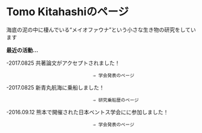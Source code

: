 # Tomo Kitahashiのページ

海底の泥の中に棲んでいる“メイオファウナ”という小さな生き物の研究をしています


**最近の活動…**

-2017.0825    共著論文がアクセプトされました！

                                    ⇒ 学会発表のページ

-2017.0825    新青丸航海に乗船しました！

                                    ⇒ 研究乗船歴のページ

-2016.09.12    熊本で開催された日本ベントス学会にに参加しました！

                                    ⇒ 学会発表のページ
